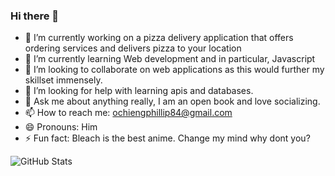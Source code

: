 ### Hi there 👋
- 🔭 I’m currently working on a pizza delivery application that offers ordering services and delivers pizza to your location
- 🌱 I’m currently learning Web development and in particular, Javascript
- 👯 I’m looking to collaborate on web applications as this would further my skillset immensely.
- 🤔 I’m looking for help with learning apis and databases.
- 💬 Ask me about anything really, I am an open book and love socializing.
- 📫 How to reach me: ochiengphillip84@gmail.com
- 😄 Pronouns: Him
- ⚡ Fun fact: Bleach is the best anime. Change my mind why dont you?

![GitHub Stats](https://github-readme-stats.vercel.app/api?username=pronepoet&theme=radical)
